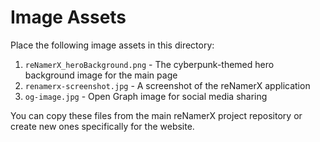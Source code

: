 # Image Assets

Place the following image assets in this directory:

1. `reNamerX_heroBackground.png` - The cyberpunk-themed hero background image for the main page
2. `renamerx-screenshot.jpg` - A screenshot of the reNamerX application
3. `og-image.jpg` - Open Graph image for social media sharing

You can copy these files from the main reNamerX project repository or create new ones specifically for the website. 